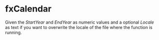 # fxCalendar

Given the _StartYear_ and _EndYear_ as numeric values and a optional _Locale_ as text if you want to overwrite the locale of the file where the function is running.


